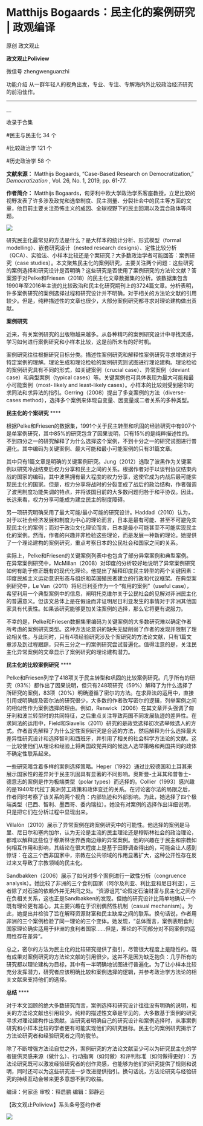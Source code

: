 

#  Matthijs Bogaards：民主化的案例研究 | 政观编译

原创 政文观止 

**政文观止Poliview** 

微信号 zhengwenguanzhi

功能介绍 从一群年轻人的视角出发，专业、专注、专解海内外比较政治经济研究的前沿佳作。

____

__

收录于合集

#民主与民主化 34 个

#比较政治学 121 个

#历史政治学 58 个

**文献来源：** Matthijs Bogaards, “Case-Based Research on Democratization,”
_Democratization_ , Vol. 26, No. 1, 2019, pp. 61-77.

  

 **作者简介：** Matthijs
Bogaards，匈牙利中欧大学政治学系客座教授，立足比较的视野发表了许多涉及政党和选举制度、民主测量、分裂社会中的民主等方面的文章，他目前主要关注恐怖主义的成因、全球视野下的民主回潮以及混合政体等问题。

  

![](images/239/2.png)

  

  

研究民主化最常见的方法是什么？是大样本的统计分析、形式模型（formal modelling）、嵌套研究设计（nested research
designs）、定性比较分析（QCA）、实验法、小样本比较还是个案研究？大多数政治学者可能回答：案例研究（case
studies）。本文聚焦民主化的案例研究，主要关注两个问题：这些研究的案例选择和研究设计是否明确？这些研究是否使用了案例研究的方法论文献？答案源于对Pelke和Friesen（2018）的民主化文章数据集的分析。该数据集包含1990年至2016年主流的比较政治和民主化研究期刊上的3724篇文章。分析表明，许多案例研究的案例选择过程和研究设计并不明确，对于相关的方法论文献的引用较少。但是，纯粹描述性的文章也很少，大部分案例研究都寻求对理论建构做出贡献。  

  

 **案例研究**  

近来，有关案例研究的出版物越来越多。从各种精巧的案例研究设计中寻找灵感，学习如何进行案例研究和小样本比较，这是前所未有的好时机。

  

案例研究往往根据研究目标分类。描述性案例研究和解释性案例研究寻求增进对于特定案例的理解。理论生成和理论检验的案例研究则试图进行理论建构。理论检验的案例研究具有不同的形式，如关键案例（crucial
case）、异常案例（deviant case）和典型案例（typical cases）等。关键案例也可具体表现为最大可能和最小可能案例（most-
likely and least-likely
cases）。小样本的比较则受到密尔的求同法和求异法的指引。Gerring（2008）提出了多变案例的方法（diverse-cases
method），选择多个案例来体现自变量、因变量或二者关系的多种类型。

  

 **民主化的个案研究** ****

根据Pelke和Friesen的数据集，1991个关于民主转型和巩固的经验研究中有907个是单案例研究，其中85%的研究包含了因果说明，只有15%的是纯粹描述性的。不到四分之一的研究解释了为什么选择这个案例，不到十分之一的研究试图进行普遍化。其中编码为关键案例、最大可能和最小可能案例的只有31篇文章。

  

其中只有1篇文章是明确的关键案例研究。Jung（2012）选取了波黑作为关键案例以研究冷战结束后权力分享和民主之间的关系。根据作者对于以谈判协议结束内战的国家的编码，其中波黑拥有最大程度的权力分享，这使它成为内战后最可能实现民主化的国家。但是，权力分享将战时的分裂变成了战后的政治结构，作者强调了波黑制度功能失调的特点，并将该国目前的大多数问题归咎于和平协议。因此，长远来看，权力分享可能成为建立民主的制度障碍。

  

另一项研究明确采用了最大可能/最小可能的研究设计。Haddad（2010）认为，对于以社会经济发展和制度为中心的理论而言，日本是最有可能、甚至不可避免实现民主化的案例；而对于政治文化理论而言，日本是最小可能甚至不可能实现民主化的案例。然而，作者的兴趣并非检验这些理论，而是发展一种新的理论。她提供了一个理论建构的案例研究，重点考察日本的公民社会和国家之间的关系。

  

实际上，Pelke和Friesen的关键案例列表中也包含了部分异常案例和典型案例。在异常案例研究中，McMillan（2008）对印度的分析较好地说明了异常案例研究如何有助于修正既有的现代化理论。他提出了解释印度民主转型的两个关键因素：印度民族主义运动意识形态与组织和英国殖民者建立的行政和代议框架。在典型案例研究中，Le
Van（2011）将尼日利亚作为一个“有用的案例”（useful
case），希望利用一个典型案例中的信息，阐明托克维尔关于公民社会的见解对非洲民主化的普遍意义。但该文总体上是在假设而非证明尼日利亚发生的事情对于非洲其他国家具有代表性。如果该研究能够更加关注案例的选择，那么它将更有说服力。

  

不幸的是，Pelke和Friesen数据集里编码为关键案例的大多数研究难以确定作者所考虑的案例研究类型。这种方法论意识的缺失无疑削弱了作者的发现并限制了理论相关性。与此同时，只有4项经验研究涉及个案研究的方法论文献，只有1篇文章涉及到过程跟踪，只有三分之一的案例研究尝试普遍化。值得注意的是，关注民主化异常案例的文章显示了案例研究的理论建构潜力。

  

 **民主化的比较案例研究** ****

Pelke和Friesen列举了418项关于民主转型和巩固的比较案例研究。几乎所有的研究（93%）都作出了因果说明，但只有248项研究（59%）解释了为什么选择了所研究的案例，83项（20%）明确遵循了密尔的方法。在求异法的运用中，直接引用或明确提及密尔法的研究很少，大多数的作者改写密尔的逻辑，列举案例之间的相似性作为案例选择的理由。例如，Renwick（2006）在其文章开头强调了匈牙利和波兰转型时的共同特征，之后重点关注导致两国不同发展轨迹的差异性。在求同法的运用中，Field和Siavelis（2011）研究的是政党选择初次选举候选人的方式。作者首先解释了为什么定性案例研究是合适的方法，然后解释为什么选择最大差异性研究设计和选择智利和西班牙，并引用了相关的社会科学方法论的文献。这一比较使他们从理论和经验上将两国政党共同的候选人选举策略和两国共同的政体不确定性联系起来。

  

一些研究暗含着多样的案例选择策略。Heper（1992）通过比较德国和土耳其来展示国家性的差异对于民主巩固具有显著的不同影响。奥斯曼-土耳其和普鲁士-
德意志的案例是作为极端类型（polar
types）而选择的。Collier（1993）感兴趣的是1940年代拉丁美洲劳工政策和政体变迁的关系。在讨论密尔法的局限之后，作者同时考察了该关系的两个视角：内部轨迹和外部影响。为此，她选择了四个极端类型（巴西、智利、墨西哥、委内瑞拉）。她没有对案例的选择作出详细说明，只是把它们在分析过程中显现出来。

  

Villalón（2010）展示了异常案例在跨案例研究中的可能性。他选择的案例是马里、尼日尔和塞内加尔，认为无论是主流的民主理论还是穆斯林社会的政治理论，都难以解释这些位于穆斯林世界西南边缘的异常案例。他的兴趣在于民主和宗教如何相互作用和影响，其结论在很大程度上是基于田野调查得出的，可能会让人感到惊讶：在这三个西非国家中，宗教在公共领域的作用显著扩大，这种公开性存在反过来又导致了宗教领域的民主化。

  

Sandbakken（2006）展示了如何对多个案例进行一致性分析（congruence
analysis）。她比较了非洲的三个食利国家（阿尔及利亚、利比亚和尼日利亚），三者除了对石油的依赖外并无共同之处。“资源诅咒”论假定石油财富与民主化之间存在负相关关系，这也正是Sandbakken的发现。但她的研究设计比简单地确认一个既有理论更有雄心，其主要兴趣在于识别偶然性机制（casual
mechanism）。为此，她提出并检验了旨在解释资源财富和民主缺席之间的联系。换句话说，作者用非洲的三个案例检验了同一理论的三个变体。她发现，“总体而言，案例表明食利国家理论确实适用于非洲的食利者国家……但是，理论的不同部分对不同案例的适用性存在差异”。

  

总之，密尔的方法为民主化的比较研究提供了指引，尽管很大程度上是隐性的。既有成果对案例研究的方法论文献的引用很少。这并不是因为缺乏抱负：几乎所有的研究都以理论建构为目标，其中有一半明确地试图进行普遍化。为了让小样本比较充分发挥潜力，研究者应该明确比较和案例选择的逻辑，并参考政治学方法论的相关文献来支持他们的选择。

  

 **总结** ****

对于本文回顾的绝大多数研究而言，案例选择和研究设计往往没有明确的说明，相关的方法论文献也引用较少。纯粹的描述性文章是罕见的，大多数基于案例的研究寻求对理论建构作出贡献。当研究者明确自己的研究设计和案例选择时，从事案例研究和小样本比较的学者更有可能实现他们的研究目标。民主化的案例研究揭示了方法论研究者和经验研究者之间的脱节。

  

除了不断增强方法论自觉之外，案例研究的方法论文献至少可以为研究民主化的学者提供灵感来源（做什么）、行动指南（如何做）和评判标准（如何做得更好）：方法论研究既可以激发经验研究者的创作灵感，也能够为他们的研究提供了规则和说明，同时还可以为这些研究进一步改进提供指引。换句话说，方法论研究与经验研究的持续互动会带来更多意想不到的收益。

  

编译：何家丞 审校：释启鹏 编辑：郭静远

【政文观止Poliview】系头条号签约作者

  

![](images/239/3.jpeg)

  

